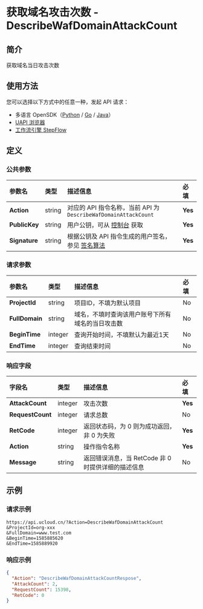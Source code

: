 # 获取域名攻击次数 - DescribeWafDomainAttackCount

## 简介

获取域名当日攻击次数





## 使用方法

您可以选择以下方式中的任意一种，发起 API 请求：
- 多语言 OpenSDK（[Python](https://github.com/ucloud/ucloud-sdk-python3) / [Go](https://github.com/ucloud/ucloud-sdk-go) / [Java](https://github.com/ucloud/ucloud-sdk-java)）
- [UAPI 浏览器](https://console.ucloud.cn/uapi/detail?id=DescribeWafDomainAttackCount)
- [工作流引擎 StepFlow](https://console.ucloud.cn/stepflow/manage/)

## 定义

### 公共参数

| 参数名 | 类型 | 描述信息 | 必填 |
|:---|:---|:---|:---|
| **Action**     | string  | 对应的 API 指令名称，当前 API 为 `DescribeWafDomainAttackCount`                        | **Yes** |
| **PublicKey**  | string  | 用户公钥，可从 [控制台](https://console.ucloud.cn/uapi/apikey) 获取                                             | **Yes** |
| **Signature**  | string  | 根据公钥及 API 指令生成的用户签名，参见 [签名算法](api/summary/signature.md)  | **Yes** |

### 请求参数

| 参数名 | 类型 | 描述信息 | 必填 |
|:---|:---|:---|:---|
| **ProjectId** | string | 项目ID，不填为默认项目 |No|
| **FullDomain** | string | 域名，不填时查询该用户账号下所有域名的当日攻击数 |No|
| **BeginTime** | integer | 查询开始时间，不填默认为最近1天 |No|
| **EndTime** | integer | 查询结束时间 |No|

### 响应字段

| 字段名 | 类型 | 描述信息 | 必填 |
|:---|:---|:---|:---|
| **AttackCount** | integer | 攻击次数 |**Yes**|
| **RequestCount** | integer | 请求总数 |No|
| **RetCode** | integer | 返回状态码，为 0 则为成功返回，非 0 为失败 |**Yes**|
| **Action** | string | 操作指令名称 |**Yes**|
| **Message** | string | 返回错误消息，当 RetCode 非 0 时提供详细的描述信息 |No|




## 示例

### 请求示例
    
```
https://api.ucloud.cn/?Action=DescribeWafDomainAttackCount
&ProjectId=org-xxx
&FullDomain=www.test.com
&BeginTime=1585885620
&EndTime=1585889920
```

### 响应示例
    
```json
{
  "Action": "DescribeWafDomainAttackCountRespose",
  "AttackCount": 2,
  "RequestCount": 15398,
  "RetCode": 0
}
```




